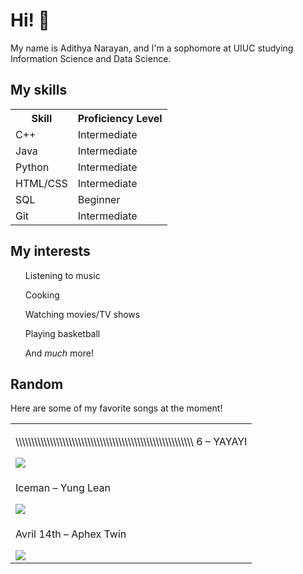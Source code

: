 <h1>Hi! 👋</h1>
<p>My name is Adithya Narayan, and I'm a sophomore at UIUC studying Information Science and Data Science. </p>
<h2>My skills</h2>
<table>
  <tr>
    <th>Skill</th>
    <th>Proficiency Level</th>
  </tr>
  <tr>
    <td>C++</td>
    <td>Intermediate</td>
  </tr>
  <tr>
    <td>Java</td>
    <td>Intermediate</td>
  </tr>
  <tr>
    <td>Python</td>
    <td>Intermediate</td>
  </tr>
  <tr>
    <td>HTML/CSS</td>
    <td>Intermediate</td>
  </tr>
  <tr>
    <td>SQL</td>
    <td>Beginner</td>
  </tr>
  <tr>
    <td>Git</td>
    <td>Intermediate</td>
  </tr>
</table>
<h2>My interests</h2>
<ul>Listening to music</ul>
<ul>Cooking</ul>
<ul>Watching movies/TV shows</ul>
<ul>Playing basketball</ul>
<ul>And <em>much</em> more!</ul>
<h2>Random</h2>
<p>Here are some of my favorite songs at the moment!</p>
<table>
  <tr>
    <td>
      <p>\\\\\\\\\\\\\\\\\\\\\\\\\\\\\\\\\\\\\\\\\\\\\\\\\\\\\\\\\ 6 – YAYAYI</p>
      <a href="https://open.spotify.com/track/6dzli2ZBDFRMqSryr8Ejmp?si=f92c7b6f222741f8"><img src="https://i.scdn.co/image/ab67616d0000b273bcd8da1b2a1e5ad92dcca135"></a>
    </td>
  </tr>
  <tr>
    <td>
      <p>Iceman – Yung Lean</p>
      <a href="https://open.spotify.com/track/4XGB5Yz6Sls0zkHp81Cng8?si=cb7c71064be0487e"><img src="https://i.scdn.co/image/ab67616d0000b273543533e92a8a336dee9e9bd1"></a>
    </td>
  </tr>
  <tr>
    <td>
      <p>Avril 14th – Aphex Twin</p>
      <a href="https://open.spotify.com/track/1uaGSDFsLdReQgg8p7Obwh?si=d6897b4e63cd418c"><img src="https://i.scdn.co/image/ab67616d0000b273a5aef98a1762d0f64bb6ed9a"></a>
    </td>
  </tr>
</table>
